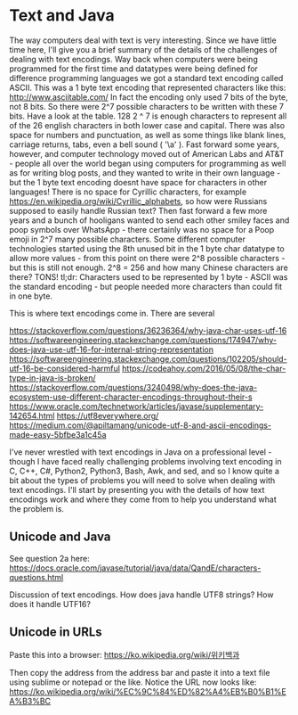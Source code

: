 # Text and Java
The way computers deal with text is very interesting. Since we have little time here, I'll give you a brief summary of the details of the challenges of dealing with text encodings. Way back when computers were being programmed for the first time and datatypes were being defined for difference programming languages we got a standard text encoding called ASCII. This was a 1 byte text encoding that represented characters like this:
http://www.asciitable.com/
In fact the encoding only used 7 bits of the byte, not 8 bits. So there were 2^7 possible characters to be written with these 7 bits. Have a look at the table. 128  2 ^ 7 is enough characters to represent all of the 26 english characters in both lower case and capital. There was also space for numbers and punctuation, as well as some things like blank lines, carriage returns, tabs, even a bell sound ( '\a' ). Fast forward some years, however, and computer technology moved out of American Labs and AT&T - people all over the world began using computers for programming as well as for writing blog posts, and they wanted to write in their own language - but the 1 byte text encoding doesnt have space for characters in other languages! There is no space for Cyrillic characters, for example https://en.wikipedia.org/wiki/Cyrillic_alphabets, so how were Russians supposed to easily handle Russian text? Then fast forward a few more years and a bunch of hooligans wanted to send each other smiley faces and poop symbols over WhatsApp - there certainly was no space for a Poop emoji in 2^7 many possible characters. Some different computer technologies started using the 8th unused bit in the 1 byte char datatype to allow more values - from this point on there were 2^8 possible characters - but this is still not enough. 2^8 = 256 and how many Chinese characters are there? TONS! tl;dr: Characters used to be represented by 1 byte - ASCII was the standard encoding - but people needed more characters than could fit in one byte.

This is where text encodings come in. There are several

https://stackoverflow.com/questions/36236364/why-java-char-uses-utf-16
https://softwareengineering.stackexchange.com/questions/174947/why-does-java-use-utf-16-for-internal-string-representation
https://softwareengineering.stackexchange.com/questions/102205/should-utf-16-be-considered-harmful
https://codeahoy.com/2016/05/08/the-char-type-in-java-is-broken/
https://stackoverflow.com/questions/3240498/why-does-the-java-ecosystem-use-different-character-encodings-throughout-their-s
https://www.oracle.com/technetwork/articles/javase/supplementary-142654.html
https://utf8everywhere.org/
https://medium.com/@apiltamang/unicode-utf-8-and-ascii-encodings-made-easy-5bfbe3a1c45a

I've never wrestled with text encodings in Java on a professional level -though I have faced really challenging problems involving text encoding in C, C++, C#, Python2, Python3, Bash, Awk, and sed, and so I know quite a bit about the types of problems you will need to solve when dealing with text encodings. I'll start by presenting you with the details of how text encodings work and where they come from to help you understand what the problem is. 


## Unicode and Java
See question 2a here: https://docs.oracle.com/javase/tutorial/java/data/QandE/characters-questions.html

Discussion of text encodings. How does java handle UTF8 strings? How does it handle UTF16?

## Unicode in URLs
Paste this into a browser:
https://ko.wikipedia.org/wiki/위키백과

Then copy the address from the address bar and paste it into a text file using sublime or notepad or the like. Notice the URL now looks like:
https://ko.wikipedia.org/wiki/%EC%9C%84%ED%82%A4%EB%B0%B1%EA%B3%BC

